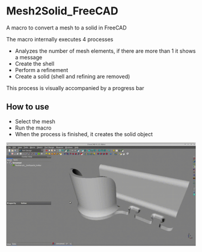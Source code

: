 # Mesh2Solid_FreeCAD
A macro to convert a mesh to a solid in FreeCAD

The macro internally executes 4 processes
- Analyzes the number of mesh elements, if there are more than 1 it shows a message
- Create the shell
- Perform a refinement
- Create a solid (shell and refining are removed)
  
This process is visually accompanied by a progress bar

## How to use
- Select the mesh
- Run the macro
- When the process is finished, it creates the solid object


![capture](https://github.com/andesfreedesign/Mesh2Solid_FreeCAD/blob/main/mesh2solid.gif)
